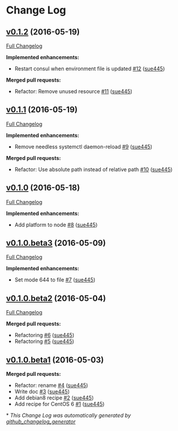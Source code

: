 # Change Log

## [v0.1.2](https://github.com/sue445/itamae-plugin-recipe-consul/tree/v0.1.2) (2016-05-19)
[Full Changelog](https://github.com/sue445/itamae-plugin-recipe-consul/compare/v0.1.1...v0.1.2)

**Implemented enhancements:**

- Restart consul when environment file is updated [\#12](https://github.com/sue445/itamae-plugin-recipe-consul/pull/12) ([sue445](https://github.com/sue445))

**Merged pull requests:**

- Refactor: Remove unused resource [\#11](https://github.com/sue445/itamae-plugin-recipe-consul/pull/11) ([sue445](https://github.com/sue445))

## [v0.1.1](https://github.com/sue445/itamae-plugin-recipe-consul/tree/v0.1.1) (2016-05-19)
[Full Changelog](https://github.com/sue445/itamae-plugin-recipe-consul/compare/v0.1.0...v0.1.1)

**Implemented enhancements:**

- Remove needless systemctl daemon-reload [\#9](https://github.com/sue445/itamae-plugin-recipe-consul/pull/9) ([sue445](https://github.com/sue445))

**Merged pull requests:**

- Refactor: Use absolute path instead of relative path [\#10](https://github.com/sue445/itamae-plugin-recipe-consul/pull/10) ([sue445](https://github.com/sue445))

## [v0.1.0](https://github.com/sue445/itamae-plugin-recipe-consul/tree/v0.1.0) (2016-05-18)
[Full Changelog](https://github.com/sue445/itamae-plugin-recipe-consul/compare/v0.1.0.beta3...v0.1.0)

**Implemented enhancements:**

- Add platform to node [\#8](https://github.com/sue445/itamae-plugin-recipe-consul/pull/8) ([sue445](https://github.com/sue445))

## [v0.1.0.beta3](https://github.com/sue445/itamae-plugin-recipe-consul/tree/v0.1.0.beta3) (2016-05-09)
[Full Changelog](https://github.com/sue445/itamae-plugin-recipe-consul/compare/v0.1.0.beta2...v0.1.0.beta3)

**Implemented enhancements:**

- Set mode 644 to file [\#7](https://github.com/sue445/itamae-plugin-recipe-consul/pull/7) ([sue445](https://github.com/sue445))

## [v0.1.0.beta2](https://github.com/sue445/itamae-plugin-recipe-consul/tree/v0.1.0.beta2) (2016-05-04)
[Full Changelog](https://github.com/sue445/itamae-plugin-recipe-consul/compare/v0.1.0.beta1...v0.1.0.beta2)

**Merged pull requests:**

- Refactoring [\#6](https://github.com/sue445/itamae-plugin-recipe-consul/pull/6) ([sue445](https://github.com/sue445))
- Refactoring [\#5](https://github.com/sue445/itamae-plugin-recipe-consul/pull/5) ([sue445](https://github.com/sue445))

## [v0.1.0.beta1](https://github.com/sue445/itamae-plugin-recipe-consul/tree/v0.1.0.beta1) (2016-05-03)
**Merged pull requests:**

- Refactor: rename [\#4](https://github.com/sue445/itamae-plugin-recipe-consul/pull/4) ([sue445](https://github.com/sue445))
- Write doc [\#3](https://github.com/sue445/itamae-plugin-recipe-consul/pull/3) ([sue445](https://github.com/sue445))
- Add debian8 recipe [\#2](https://github.com/sue445/itamae-plugin-recipe-consul/pull/2) ([sue445](https://github.com/sue445))
- Add recipe for CentOS 6 [\#1](https://github.com/sue445/itamae-plugin-recipe-consul/pull/1) ([sue445](https://github.com/sue445))



\* *This Change Log was automatically generated by [github_changelog_generator](https://github.com/skywinder/Github-Changelog-Generator)*